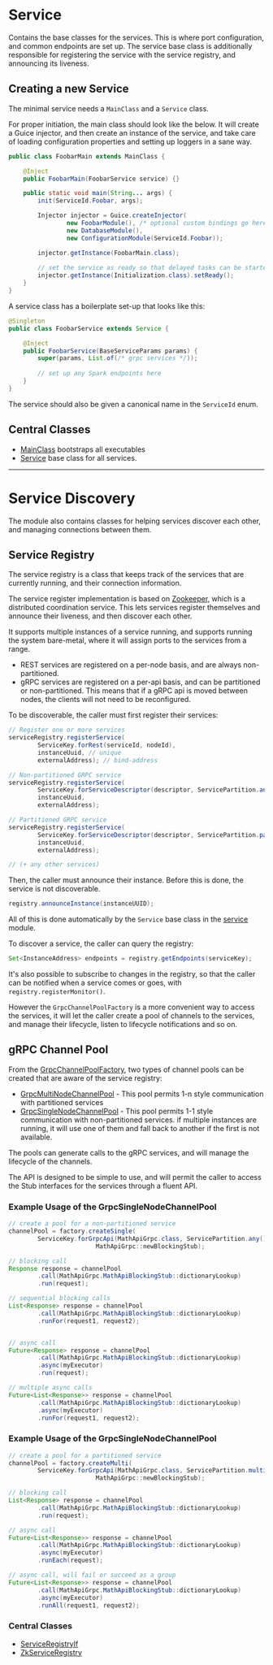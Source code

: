 # Service

Contains the base classes for the services. This is where port configuration,
and common endpoints are set up.   The service base class is additionally responsible for
registering the service with the service registry, and announcing its liveness.

## Creating a new Service

The minimal service needs a `MainClass` and a `Service` class. 

For proper initiation, the main class should look like the below.  It will
create a Guice injector, and then create an instance of the service, and take
care of loading configuration properties and setting up loggers in a sane
way.

```java
public class FoobarMain extends MainClass {

    @Inject
    public FoobarMain(FoobarService service) {}

    public static void main(String... args) {
        init(ServiceId.Foobar, args);

        Injector injector = Guice.createInjector(
                new FoobarModule(), /* optional custom bindings go here */
                new DatabaseModule(),
                new ConfigurationModule(ServiceId.Foobar));

        injector.getInstance(FoobarMain.class);
        
        // set the service as ready so that delayed tasks can be started
        injector.getInstance(Initialization.class).setReady();
    }
}
```

A service class has a boilerplate set-up that looks like this:

```java
@Singleton
public class FoobarService extends Service {

    @Inject
    public FoobarService(BaseServiceParams params) {
        super(params, List.of(/* grpc services */));
        
        // set up any Spark endpoints here
    }
}
```

The service should also be given a canonical name in the `ServiceId` enum.

## Central Classes

* [MainClass](java/nu/marginalia/service/MainClass.java) bootstraps all executables
* [Service](java/nu/marginalia/service/server/Service.java) base class for all services.

---

# Service Discovery

The module also contains classes for helping services discover each other,
and managing connections between them.

## Service Registry

The service registry is a class that keeps track of the services
that are currently running, and their connection information.

The service register implementation is based on [Zookeeper](https://zookeeper.apache.org/),
which is a distributed coordination service.  This lets services register
themselves and announce their liveness, and then discover each other.

It supports multiple instances of a service running, and
supports running the system bare-metal, where it will assign
ports to the services from a range.

* REST services are registered on a per-node basis, and are always non-partitioned.
* gRPC services are registered on a per-api basis, and can be partitioned
  or non-partitioned.  This means that if a gRPC api is moved between nodes,
  the clients will not need to be reconfigured.

To be discoverable, the caller must first register their
services:

```java
// Register one or more services
serviceRegistry.registerService(
        ServiceKey.forRest(serviceId, nodeId),
        instanceUuid, // unique
        externalAddress); // bind-address

// Non-partitioned GRPC service
serviceRegistry.registerService(
        ServiceKey.forServiceDescriptor(descriptor, ServicePartition.any()),
        instanceUuid,
        externalAddress);

// Partitioned GRPC service
serviceRegistry.registerService(
        ServiceKey.forServiceDescriptor(descriptor, ServicePartition.partition(5)),
        instanceUuid,
        externalAddress);

// (+ any other services)
```

Then, the caller must announce their instance.  Before this is done,
the service is not discoverable.

```java
registry.announceInstance(instanceUUID);
```

All of this is done automatically by the `Service` base class
in the [service](../service/) module.

To discover a service, the caller can query the registry:

```java
Set<InstanceAddress> endpoints = registry.getEndpoints(serviceKey);
```

It's also possible to subscribe to changes in the registry, so that
the caller can be notified when a service comes or goes, with `registry.registerMonitor()`.

However the `GrpcChannelPoolFactory` is a more convenient way to access the services,
it will let the caller create a pool of channels to the services, and manage their
lifecycle, listen to lifecycle notifications and so on.

## gRPC Channel Pool

From the [GrpcChannelPoolFactory](java/nu/marginalia/service/client/GrpcChannelPoolFactory.java), two types of channel pools can be created
that are aware of the service registry:

* [GrpcMultiNodeChannelPool](java/nu/marginalia/service/client/GrpcMultiNodeChannelPool.java) - This pool permits 1-n style communication with partitioned services
* [GrpcSingleNodeChannelPool](java/nu/marginalia/service/client/GrpcSingleNodeChannelPool.java) - This pool permits 1-1 style communication with non-partitioned services.
  if multiple instances are running, it will use one of them and fall back
  to another if the first is not available.

The pools can generate calls to the gRPC services, and will manage the lifecycle of the channels.

The API is designed to be simple to use, and will permit the caller to access the Stub interfaces
for the services through a fluent API.

### Example Usage of the GrpcSingleNodeChannelPool

```java
// create a pool for a non-partitioned service
channelPool = factory.createSingle(
        ServiceKey.forGrpcApi(MathApiGrpc.class, ServicePartition.any()),
                        MathApiGrpc::newBlockingStub);

// blocking call
Response response = channelPool
        .call(MathApiGrpc.MathApiBlockingStub::dictionaryLookup)
        .run(request);

// sequential blocking calls
List<Response> response = channelPool
        .call(MathApiGrpc.MathApiBlockingStub::dictionaryLookup)
        .runFor(request1, request2);


// async call
Future<Response> response = channelPool
        .call(MathApiGrpc.MathApiBlockingStub::dictionaryLookup)
        .async(myExecutor)
        .run(request);

// multiple async calls
Future<List<Response>> response = channelPool
        .call(MathApiGrpc.MathApiBlockingStub::dictionaryLookup)
        .async(myExecutor)
        .runFor(request1, request2);
```

### Example Usage of the GrpcSingleNodeChannelPool

```java
// create a pool for a partitioned service
channelPool = factory.createMulti(
        ServiceKey.forGrpcApi(MathApiGrpc.class, ServicePartition.multi()),
                        MathApiGrpc::newBlockingStub);

// blocking call
List<Response> response = channelPool
        .call(MathApiGrpc.MathApiBlockingStub::dictionaryLookup)
        .run(request);

// async call
Future<List<Response>> response = channelPool
        .call(MathApiGrpc.MathApiBlockingStub::dictionaryLookup)
        .async(myExecutor)
        .runEach(request);

// async call, will fail or succeed as a group 
Future<List<Response>> response = channelPool
        .call(MathApiGrpc.MathApiBlockingStub::dictionaryLookup)
        .async(myExecutor)
        .runAll(request1, request2);
```


### Central Classes

* [ServiceRegistryIf](java/nu/marginalia/service/discovery/ServiceRegistryIf.java)
* [ZkServiceRegistry](java/nu/marginalia/service/discovery/ZkServiceRegistry.java)